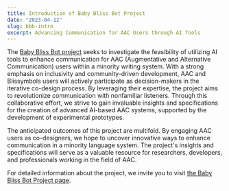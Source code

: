 ```yaml
---
title: Introduction of Baby Bliss Bot Project
date: "2023-04-12"
slug: bbb-intro
excerpt: Advancing Communication for AAC Users through AI Tools
---
```


The [Baby Bliss Bot project](https://floeproject.org/baby-bliss-bot-project/) seeks to investigate the feasibility of utilizing AI tools
to enhance communication for AAC (Augmentative and Alternative Communication) users within a minority writing system.
With a strong emphasis on inclusivity and community-driven development, AAC and Blissymbols users will actively
participate as decision-makers in the iterative co-design process. By leveraging their expertise, the project aims
to revolutionize communication with nonfamiliar listeners. Through this collaborative effort, we strive to gain
invaluable insights and specifications for the creation of advanced AI-based AAC systems, supported by the development
of experimental prototypes.

The anticipated outcomes of this project are multifold. By engaging AAC users as co-designers, we hope to uncover
innovative ways to enhance communication in a minority language system. The project's insights and specifications will
serve as a valuable resource for researchers, developers, and professionals working in the field of AAC.

For detailed information about the project, we invite you to visit [the Baby Bliss Bot Project page](https://floeproject.org/baby-bliss-bot-project/).
